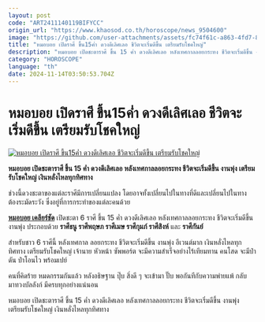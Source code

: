 ```yaml
---
layout: post
code: "ART2411140119BIFYCC"
origin_url: "https://www.khaosod.co.th/horoscope/news_9504600"
image: "https://github.com/user-attachments/assets/fc74f61c-a863-4fd7-8f2c-42ea0ce37c9c"
title: "หมอบอย เปิดราศี ขึ้น15ค่ำ ดวงดีเลิศเลอ ชีวิตจะเริ่มดีขึ้น เตรียมรับโชคใหญ่"
description: "หมอบอย เปิดชะตาราศี ขึ้น 15 ค่ำ ดวงดีเลิศเลอ หลังเทศกาลลอยกระทง ชีวิตจะเริ่มดีขึ้น งานพุ่ง เตรียมรับโชคใหญ่ เงินหลั่งไหลทุกทิศทาง"
category: "HOROSCOPE"
language: "th"
date: 2024-11-14T03:50:53.704Z
---
```


# หมอบอย เปิดราศี ขึ้น15ค่ำ ดวงดีเลิศเลอ ชีวิตจะเริ่มดีขึ้น เตรียมรับโชคใหญ่

[![หมอบอย เปิดราศี ขึ้น15ค่ำ ดวงดีเลิศเลอ ชีวิตจะเริ่มดีขึ้น เตรียมรับโชคใหญ่](https://www.khaosod.co.th/wpapp/uploads/2024/11/zodiac-3.jpg "หมอบอย เปิดราศี ขึ้น15ค่ำ ดวงดีเลิศเลอ ชีวิตจะเริ่มดีขึ้น เตรียมรับโชคใหญ่")](https://www.khaosod.co.th/wpapp/uploads/2024/11/zodiac-3.jpg)

**หมอบอย เปิดชะตาราศี ขึ้น 15 ค่ำ ดวงดีเลิศเลอ หลังเทศกาลลอยกระทง ชีวิตจะเริ่มดีขึ้น งานพุ่ง เตรียมรับโชคใหญ่ เงินหลั่งไหลทุกทิศทาง**

ช่วงนี้ดวงชะตาของแต่ละราศีมีการเปลี่ยนแปลง โดยอาจทั้งเปลี่ยนไปในทางที่ดีและเปลี่ยนไปในทางต้องระมัดระวัง ซึ่งอยู่ที่การกระทำของแต่ละคนด้วย

[**หมอบอย เคลียร์ชัด**](https://www.facebook.com/profile.php?id=100057221688922) เปิดชะตา 6 ราศี ขึ้น 15 ค่ำ ดวงดีเลิศเลอ หลังเทศกาลลอยกระทง ชีวิตจะเริ่มดีขึ้น งานพุ่ง ประกอบด้วย **ราศีธนู ราศีพฤษภ ราศีเมษ ราศีกุมภ์ ราศีสิงห์** และ **ราศีกันย์**

สำหรับชาว 6 ราศีนี้ หลังเทศกาล ลอยกระทง ชีวิตจะเริ่มดีขึ้น งานพุ่ง อีเวนต์มาก เงินหลั่งไหลทุกทิศทาง เตรียมรับโชคใหญ่ เจ้านาย หัวหน้า ซัพพอร์ต จะมีความสำเร็จอย่างไร้เทียมทาน คนโสด จะมีป๋าดัน ป๋าโอนไว พร้อมเปย์

คนที่คิดร้าย หมดกรรมกันแล้ว หลังอธิษฐาน ปุ๊บ สิ่งดี ๆ จะเข้ามา ปั๊บ พอกันทีกับความพ่ายแพ้ กลับมาทวงบัลลังก์ มีครบทุกอย่างแน่นอน

หมอบอย เปิดชะตาราศี ขึ้น 15 ค่ำ ดวงดีเลิศเลอ หลังเทศกาลลอยกระทง ชีวิตจะเริ่มดีขึ้น งานพุ่ง เตรียมรับโชคใหญ่ เงินหลั่งไหลทุกทิศทาง